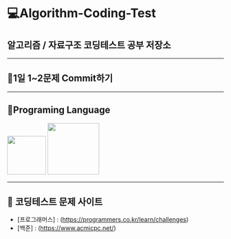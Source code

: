 # 💻Algorithm-Coding-Test
## 알고리즘 / 자료구조 코딩테스트 공부 저장소
***

## 🙂1일 1~2문제 Commit하기 
***


## 🎈Programing Language
<img src="https://user-images.githubusercontent.com/75163050/123229544-5d375600-d511-11eb-9c26-8f13ebdc25ff.png" width="90" height="90"> <img src="https://user-images.githubusercontent.com/75163050/123231092-d71c0f00-d512-11eb-92cf-03441ec47565.png" width="120" height="120">
***

 ## 🎳 코딩테스트 문제 사이트
* [프로그래머스] : (https://programmers.co.kr/learn/challenges)
* [백준] : (https://www.acmicpc.net/)

